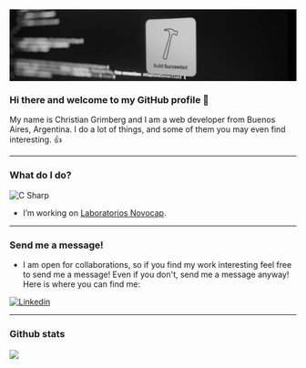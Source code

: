 <img src="/img/build.jpeg" alt="banner" align="center" />

### Hi there and welcome to my GitHub profile 👋

My name is Christian Grimberg and I am a web developer from Buenos Aires, Argentina. I do a lot of things, and some of them you may even find interesting. :+1:

---

### What do I do?

<p>
  <img alt="C Sharp" src="https://img.shields.io/badge/C%23-239120?logo=c-sharp&logoColor=white&style=for-the-badge" />
</p>

* I’m working on <a href="https://github.com/novocap">Laboratorios Novocap</a>.

---

### Send me a message!

* I am open for collaborations, so if you find my work interesting feel free to send me a message! Even if you don't, send me a message anyway! Here is where you can find me:

<p>
  <a href="https://www.linkedin.com/in/christiangrimberg/">
    <img alt="Linkedin" src="https://img.shields.io/badge/linkedin-0077B5?logo=linkedin&logoColor=white&style=for-the-badge" />
  </a>
</p>

---

### Github stats

<img align="center" src="https://github-readme-stats.vercel.app/api?username=ChristianGrimberg&count_private=true&title_color=FD9047&icon_color=FD9047&text_color=0C2233&custom_title=Christian+Grimberg's+GitHub+Stats&show_icons=true" />
